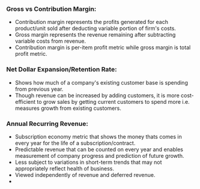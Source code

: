 ### Gross vs Contribution Margin:
- Contribution margin represents the profits generated for each product/unit sold after deducting variable portion of firm's costs. 
- Gross margin represents the revenue remaining after subtracting variable costs from revenue.
- Contribution margin is per-item profit metric while gross margin is total profit metric.

### Net Dollar Expansion/Retention Rate:
- Shows how much of a company's existing customer base is spending from previous year.
- Though revenue can be increased by adding customers, it is more cost-efficient to grow sales by getting current customers to spend more i.e. measures growth from existing customers. 

### Annual Recurring Revenue:
- Subscription economy metric that shows the money thats comes in every year for the life of a subscription/contract. 
- Predictable revenue that can be counted on every year and enables measurement of company progress and prediction of future growth.
- Less subject to variations in short-term trends that may not appropriately reflect health of business.
- Viewed independently of revenue and deferred revenue.
- 
